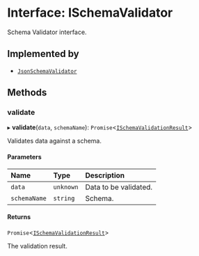 # Interface: ISchemaValidator

Schema Validator interface.

## Implemented by

- [`JsonSchemaValidator`](../classes/JsonSchemaValidator.md)

## Methods

### validate

▸ **validate**(`data`, `schemaName`): `Promise`\<[`ISchemaValidationResult`](ISchemaValidationResult.md)\>

Validates data against a schema.

#### Parameters

| Name         | Type      | Description           |
| :----------- | :-------- | :-------------------- |
| `data`       | `unknown` | Data to be validated. |
| `schemaName` | `string`  | Schema.               |

#### Returns

`Promise`\<[`ISchemaValidationResult`](ISchemaValidationResult.md)\>

The validation result.
